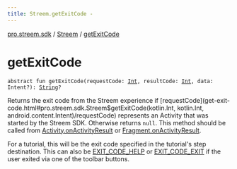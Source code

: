 ```yaml
---
title: Streem.getExitCode - 
---
```


[pro.streem.sdk](../index.html) / [Streem](index.html) / [getExitCode](./get-exit-code.html)

# getExitCode

`abstract fun getExitCode(requestCode: `[`Int`](https://kotlinlang.org/api/latest/jvm/stdlib/kotlin/-int/index.html)`, resultCode: `[`Int`](https://kotlinlang.org/api/latest/jvm/stdlib/kotlin/-int/index.html)`, data: Intent?): `[`String`](https://kotlinlang.org/api/latest/jvm/stdlib/kotlin/-string/index.html)`?`

Returns the exit code from the Streem experience if [requestCode](get-exit-code.html#pro.streem.sdk.Streem$getExitCode(kotlin.Int, kotlin.Int, android.content.Intent)/requestCode) represents an Activity that
was started by the Streem SDK. Otherwise returns `null`. This method should be called from
[Activity.onActivityResult](#) or [Fragment.onActivityResult](#).

For a tutorial, this will be the exit code specified in the tutorial's step destination. This
can also be [EXIT_CODE_HELP](-e-x-i-t_-c-o-d-e_-h-e-l-p.html) or [EXIT_CODE_EXIT](-e-x-i-t_-c-o-d-e_-e-x-i-t.html) if the user exited via one of the toolbar
buttons.

